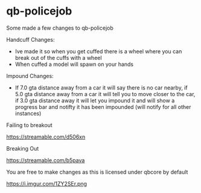 # qb-policejob
Some made a few changes to qb-policejob

Handcuff Changes: 

- Ive made it so when you get cuffed there is a wheel where you can break out of the cuffs with a wheel 
- When cuffed a model will spawn on your hands
 
 Impound Changes: 
 
 - If 7.0 gta distance away from a car it will say there is no car nearby, if 5.0 gta distance away from a car it will tell you to move closer to the car,
  if 3.0 gta distance away it will let you impound it and will show a progress bar and notifty it has been impounded (will notify for all other instances)
 
Failing to breakout 

https://streamable.com/d506xn

Breaking Out

https://streamable.com/b5pava

You are free to make changes as this is licensed under qbcore by default


https://i.imgur.com/1ZY2SEr.png
